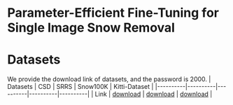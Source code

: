 # Parameter-Efficient Fine-Tuning for Single Image Snow Removal


# Datasets
We provide the download link of datasets, and the password is 2000.
|  Datasets  |  CSD  |  SRRS  | Snow100K  | Kitti-Dataset |
|----------|----------|----------|----------|----------|
|  Link  |  [download](https://pan.baidu.com/s/19VuisOQmt1jee0kXwQ7qGg)  |  [download](https://pan.baidu.com/s/1eO4mXtpXeHh7R16UqLJDMQ)  |  [download](https://pan.baidu.com/s/1lMSVgmcDGOmWFvdq_Od2-Q)  | 
